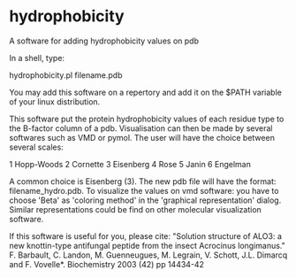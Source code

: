 # hydrophobicity
A software for adding hydrophobicity values on pdb

In a shell, type:

hydrophobicity.pl filename.pdb

You may add this software on a repertory and add it on the $PATH variable of your linux distribution.

This software put the protein hydrophobicity values of each residue type to the B-factor column of a pdb. Visualisation can then be made by several softwares such as VMD or pymol. The user will have the choice between several scales:

1  Hopp-Woods
2  Cornette
3  Eisenberg
4  Rose
5  Janin
6  Engelman

A common choice is Eisenberg (3). The new pdb file will have the format: filename_hydro.pdb. To visualize the values on vmd software: you have to choose 'Beta' as 'coloring method' in the 'graphical representation' dialog. Similar representations could be find on other molecular visualization software.

If this software is useful for you, please cite: 
"Solution structure of ALO3: a new knottin-type antifungal peptide from the insect Acrocinus longimanus." F. Barbault, C. Landon, M. Guenneugues, M. Legrain, V. Schott, J.L. Dimarcq and F. Vovelle*. Biochemistry 2003 (42) pp 14434-42 
